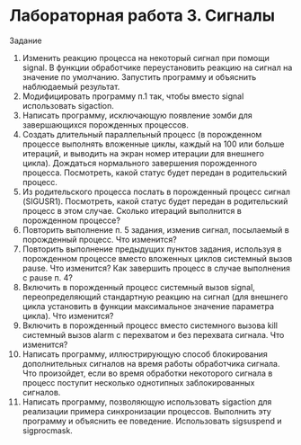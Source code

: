 # Лабораторная работа 3. Сигналы
Задание
1. Изменить реакцию процесса на некоторый сигнал при помощи signal. В функции обработчике переустановить реакцию на сигнал на значение по умолчанию. Запустить программу и объяснить наблюдаемый результат.
2. Модифицировать программу п.1 так, чтобы вместо signal использовать sigaction.
3. Написать программу, исключающую появление зомби для завершающихся порожденных процессов.
4. Создать длительный параллельный процесс (в порожденном процессе выполнять вложенные циклы, каждый на 100 или больше итераций, и выводить на экран номер итерации для внешнего цикла). Дождаться нормального завершения порожденного процесса. Посмотреть, какой статус будет передан в родительский процесс.
5. Из родительского процесса послать в порожденный процесс сигнал (SIGUSR1). Посмотреть, какой статус будет передан в родительский процесс в этом случае. Сколько итераций выполнится в порожденном процессе?
6. Повторить выполнение п. 5 задания, изменив сигнал, посылаемый в порожденный процесс. Что изменится?
7. Повторить выполнение предыдущих пунктов задания, используя в порожденном процессе вместо вложенных циклов системный вызов pause. Что изменится? Как завершить процесс в случае выполнения с pause п. 4?
8. Включить в порожденный процесс системный вызов signal, переопределяющий стандартную реакцию на сигнал (для внешнего цикла установить в функции максимальное значение параметра цикла). Что изменится?
9. Включить в порожденный процесс вместо системного вызова kill системный вызов alarm с перехватом и без перехвата сигнала. Что изменится?
10. Написать программу, иллюстрирующую способ блокирования дополнительных сигналов на время работы обработчика сигнала. Что произойдет, если во время обработки некоторого сигнала в процесс поступит несколько однотипных заблокированных сигналов.
11. Написать программу, позволяющую использовать sigaction для реализации примера синхронизации процессов. Выполнить эту программу и объяснить ее поведение. Использовать sigsuspend и sigprocmask.
